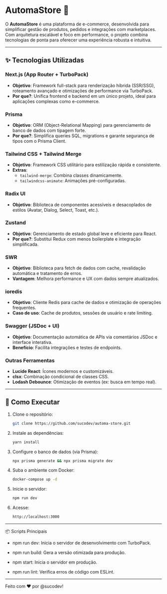# AutomaStore 🚀

O **AutomaStore** é uma plataforma de e-commerce, desenvolvida para simplificar gestão de produtos, pedidos e integrações com marketplaces. Com arquitetura escalável e foco em performance, o projeto combina tecnologias de ponta para oferecer uma experiência robusta e intuitiva.

---

## ✨ Tecnologias Utilizadas

### **Next.js (App Router + TurboPack)**

- **Objetivo**: Framework full-stack para renderização híbrida (SSR/SSG), roteamento avançado e otimizações de performance via TurboPack.
- **Por que?**: Unifica frontend e backend em um único projeto, ideal para aplicações complexas como e-commerce.

### **Prisma**

- **Objetivo**: ORM (Object-Relational Mapping) para gerenciamento de banco de dados com tipagem forte.
- **Por que?**: Simplifica queries SQL, migrations e garante segurança de tipos com o Prisma Client.

### **Tailwind CSS + Tailwind Merge**

- **Objetivo**: Framework CSS utilitário para estilização rápida e consistente.
- **Extras**:
  - `tailwind-merge`: Combina classes dinamicamente.
  - `tailwindcss-animate`: Animações pré-configuradas.

### **Radix UI**

- **Objetivo**: Biblioteca de componentes acessíveis e desacoplados de estilos (Avatar, Dialog, Select, Toast, etc.).

### **Zustand**

- **Objetivo**: Gerenciamento de estado global leve e eficiente para React.
- **Por que?**: Substitui Redux com menos boilerplate e integração simplificada.

### **SWR**

- **Objetivo**: Biblioteca para fetch de dados com cache, revalidação automática e tratamento de erros.
- **Vantagem**: Melhora performance e UX com dados sempre atualizados.

### **ioredis**

- **Objetivo**: Cliente Redis para cache de dados e otimização de operações frequentes.
- **Caso de uso**: Cache de produtos, sessões de usuário e rate limiting.

### **Swagger (JSDoc + UI)**

- **Objetivo**: Documentação automática de APIs via comentários JSDoc e interface interativa.
- **Benefício**: Facilita integrações e testes de endpoints.

### **Outras Ferramentas**

- **Lucide React**: Ícones modernos e customizáveis.
- **clsx**: Combinação condicional de classes CSS.
- **Lodash Debounce**: Otimização de eventos (ex: busca em tempo real).

---

## 🚀 Como Executar

1. Clone o repositório:
   ```bash
   git clone https://github.com/sucodev/automa-store.git

   ```
2. Instale as dependências:

   ```bash
   yarn install

   ```

3. Configure o banco de dados (via Prisma):
   ```bash
   npx prisma generate && npx prisma migrate dev

   ```
4. Suba o ambiente com Docker:

   ```bash
   docker-compose up -d

   ```

5. Inicie o servidor:
   ```bash
   npm run dev

   ```
6. Acesse:
   ```bash
   http://localhost:3000

   ```

---

📦 Scripts Principais

- npm run dev: Inicia o servidor de desenvolvimento com TurboPack.

- npm run build: Gera a versão otimizada para produção.

- npm start: Inicia o servidor em produção.

- npm run lint: Verifica erros de código com ESLint.

---

Feito com ❤️ por @sucodev!
